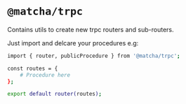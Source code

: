 # `@matcha/trpc`

Contains utils to create new trpc routers and sub-routers.

Just import and delcare your procedures e.g:

```bash
import { router, publicProcedure } from '@matcha/trpc';

const routes = {
	# Procedure here
};

export default router(routes);
```
